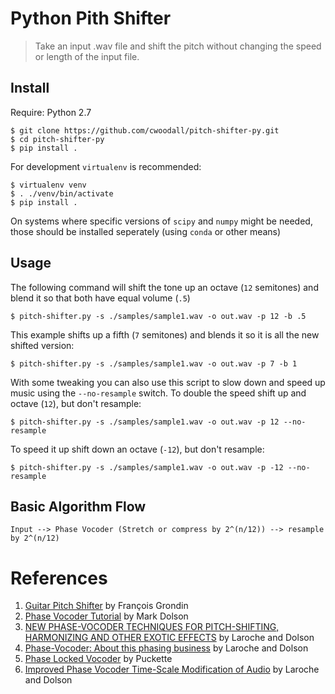 # Python Pith Shifter
> Take an input .wav file and shift the pitch without
> changing the speed or length of the input file.

## Install

Require: Python 2.7 

```
$ git clone https://github.com/cwoodall/pitch-shifter-py.git
$ cd pitch-shifter-py
$ pip install .
```

For development `virtualenv` is recommended:

```
$ virtualenv venv
$ . ./venv/bin/activate
$ pip install .
```

On systems where specific versions of `scipy` and `numpy` might be needed, those should be installed seperately (using `conda` or other means)

## Usage

The following command will shift the tone up an octave (`12` semitones) and blend it so that both have equal volume (`.5`)

```
$ pitch-shifter.py -s ./samples/sample1.wav -o out.wav -p 12 -b .5
```

This example shifts up a fifth (`7` semitones) and blends it so it is all the new shifted version:

```
$ pitch-shifter.py -s ./samples/sample1.wav -o out.wav -p 7 -b 1
```

With some tweaking you can also use this script to slow down and speed up music using the `--no-resample` switch. To
double the speed shift up and octave (`12`), but don't resample:

```
$ pitch-shifter.py -s ./samples/sample1.wav -o out.wav -p 12 --no-resample
```

To speed it up shift down an octave (`-12`), but don't resample:

```
$ pitch-shifter.py -s ./samples/sample1.wav -o out.wav -p -12 --no-resample
```

## Basic Algorithm Flow

```
Input --> Phase Vocoder (Stretch or compress by 2^(n/12)) --> resample by 2^(n/12)
```
# References

1. [Guitar Pitch Shifter][grodin1] by François Grondin
2. [Phase Vocoder Tutorial][dolson1] by Mark Dolson
3. [NEW PHASE-VOCODER TECHNIQUES FOR PITCH-SHIFTING, HARMONIZING AND OTHER EXOTIC EFFECTS][laroche1] by Laroche and Dolson
4. [Phase-Vocoder: About this phasing business][laroche2] by Laroche and Dolson
5. [Phase Locked Vocoder][puckette1] by Puckette
6. [Improved Phase Vocoder Time-Scale Modification of Audio][laroche3] by Laroche and Dolson

[grodin1]: http://www.guitarpitchshifter.com
[dolson1]: http://www.eumus.edu.uy/eme/ensenanza/electivas/dsp/presentaciones/PhaseVocoderTutorial.pdf
[laroche1]: http://labrosa.ee.columbia.edu/~dpwe/papers/LaroD99-pvoc.pdf
[laroche2]: http://www.ee.columbia.edu/~dpwe/papers/LaroD97-phasiness.pdf
[puckette1]: http://msp.ucsd.edu/Publications/mohonk95.pdf
[laroche3]: http://www.google.com/url?sa=t&rct=j&q=&esrc=s&source=web&cd=1&cad=rja&uact=8&ved=0CCQQFjAAahUKEwj-gI_gp9HGAhWKPZIKHafnDTM&url=http%3A%2F%2Fwww.cmap.polytechnique.fr%2F~bacry%2FMVA%2Fgetpapers.php%3Ffile%3Dphase_vocoder.pdf%26type%3Dpdf&ei=qx6gVb7_O4r7yASnz7eYAw&usg=AFQjCNFywrNRdVKK9ZhRpQoRjtn5kP4p_A&sig2=wM7GAqHftEI0yB5z4y5i7w&bvm=bv.97653015,d.aWw
